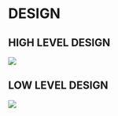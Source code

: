 # DESIGN

## HIGH LEVEL DESIGN
![](https://github.com/swapnil99jakhi/MiniProject_LTTS/blob/fd40d139df28f9fba785367fcdf11c8a72fbf13b/2_Design/High_Level_Design.png)
## LOW LEVEL DESIGN
![](https://github.com/swapnil99jakhi/MiniProject_LTTS/blob/ab22fafcd1224d02cd33c5b5e43d4f6ee170fb05/2_Design/Low_Level_Design.png)
